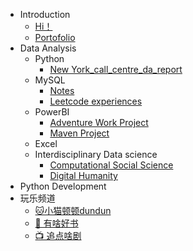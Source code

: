<!-- _sidebar.md -->
* Introduction
  * [Hi！](README.md) <!--注意这里是相对路径-->
  * [Portofolio](./docs/portofolio.md)
* Data Analysis
  * Python
    * [New York_call_centre_da_report](./docs/call_centre_report.md)
  * MySQL
    * [Notes](./docs/mysql_notes.md)
    * [Leetcode experiences](./docs/mysql_lc_exp.md)
  * PowerBI
    * [Adventure Work Project](./docs/BI_Adventure.md)
    * [Maven Project](./docs/BI_Maven.md)
  * Excel
  * Interdisciplinary Data science
    * [Computational Social Science](./docs/CSS.md)
    * [Digital Humanity](./docs/DH.md)
* Python Development
* 玩乐频道
  * [🐱小猫顿顿dundun](./docs/dundun.md)
  * [📖 有啥好书](.docs/books.md)
  * [📺 追点啥剧](./docs/tv.md)
